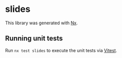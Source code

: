 # slides

This library was generated with [Nx](https://nx.dev).

## Running unit tests

Run `nx test slides` to execute the unit tests via [Vitest](https://vitest.dev/).
